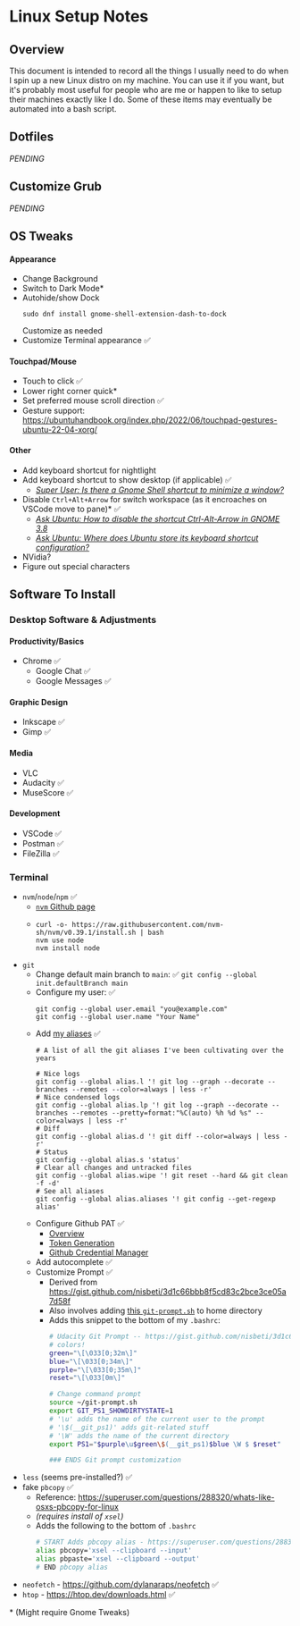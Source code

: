 # Linux Setup Notes

## Overview

This document is intended to record all the things I usually need to do when I spin up a new Linux distro on my machine.  You can use it if you want, but it's probably most useful for people who are me or happen to like to setup their machines exactly like I do.  Some of these items may eventually be automated into a bash script.

## Dotfiles

_PENDING_

## Customize Grub

_PENDING_

## OS Tweaks

#### Appearance

- Change Background
- Switch to Dark Mode\*
- Autohide/show Dock
    ```
    sudo dnf install gnome-shell-extension-dash-to-dock
    ```
    Customize as needed
- Customize Terminal appearance ✅

#### Touchpad/Mouse

- Touch to click ✅
- Lower right corner quick\*
- Set preferred mouse scroll direction ✅
- Gesture support: https://ubuntuhandbook.org/index.php/2022/06/touchpad-gestures-ubuntu-22-04-xorg/

#### Other

- Add keyboard shortcut for nightlight
- Add keyboard shortcut to show desktop (if applicable) ✅
  - _[Super User: Is there a Gnome Shell shortcut to minimize a window?](https://superuser.com/questions/1130388/is-there-a-gnome-shell-shortcut-to-minimize-a-window)_
- Disable `Ctrl+Alt+Arrow` for switch workspace (as it encroaches on VSCode move to pane)\* ✅
  - _[Ask Ubuntu: How to disable the shortcut Ctrl-Alt-Arrow in GNOME 3.8](https://askubuntu.com/questions/315625/how-to-disable-the-shortcut-ctrl-alt-arrow-in-gnome-3-8)_
  - _[Ask Ubuntu: Where does Ubuntu store its keyboard shortcut configuration?](https://askubuntu.com/questions/101226/where-does-ubuntu-store-its-keyboard-shortcut-configuration)_
- NVidia?
- Figure out special characters

## Software To Install

### Desktop Software & Adjustments

#### Productivity/Basics

- Chrome ✅
    - Google Chat ✅
    - Google Messages ✅

#### Graphic Design

- Inkscape ✅
- Gimp ✅

#### Media

- VLC
- Audacity ✅
- MuseScore ✅

#### Development

- VSCode ✅
- Postman ✅
- FileZilla ✅

### Terminal

- `nvm`/`node`/`npm` ✅
  - [`nvm` Github page](https://github.com/nvm-sh/nvm)
  - ```
    curl -o- https://raw.githubusercontent.com/nvm-sh/nvm/v0.39.1/install.sh | bash
    nvm use node
    nvm install node
    ```
- `git`
    - Change default main branch to `main`: ✅
      `git config --global init.defaultBranch main`
    - Configure my user: ✅
      ```
      git config --global user.email "you@example.com"
      git config --global user.name "Your Name"
      ```
    - Add [my aliases](https://gist.github.com/anied/fb7b9abdfe861205b23ed78be2a05a1a) ✅
      ```
      # A list of all the git aliases I've been cultivating over the years

      # Nice logs
      git config --global alias.l '! git log --graph --decorate --branches --remotes --color=always | less -r'
      # Nice condensed logs
      git config --global alias.lp '! git log --graph --decorate --branches --remotes --pretty=format:"%C(auto) %h %d %s" --color=always | less -r'
      # Diff
      git config --global alias.d '! git diff --color=always | less -r'
      # Status
      git config --global alias.s 'status'
      # Clear all changes and untracked files
      git config --global alias.wipe '! git reset --hard && git clean -f -d'
      # See all aliases
      git config --global alias.aliases '! git config --get-regexp alias'
      ```
    - Configure Github PAT ✅
        - [Overview](https://github.blog/2020-12-15-token-authentication-requirements-for-git-operations/)
        - [Token Generation](https://docs.github.com/en/authentication/keeping-your-account-and-data-secure/creating-a-personal-access-token)
        - [Github Credential Manager](https://docs.github.com/en/get-started/getting-started-with-git/caching-your-github-credentials-in-git)
    - Add autocomplete ✅
    - Customize Prompt ✅
      - Derived from https://gist.github.com/nisbeti/3d1c66bbb8f5cd83c2bce3ce05a7d58f
      - Also involves adding [this `git-prompt.sh`](https://raw.githubusercontent.com/git/git/master/contrib/completion/git-prompt.sh) to home directory
      - Adds this snippet to the bottom of my `.bashrc`:
        ```sh
        # Udacity Git Prompt -- https://gist.github.com/nisbeti/3d1c66bbb8f5cd83c2bce3ce05a7d58f
        # colors!
        green="\[\033[0;32m\]"
        blue="\[\033[0;34m\]"
        purple="\[\033[0;35m\]"
        reset="\[\033[0m\]"

        # Change command prompt
        source ~/git-prompt.sh
        export GIT_PS1_SHOWDIRTYSTATE=1
        # '\u' adds the name of the current user to the prompt
        # '\$(__git_ps1)' adds git-related stuff
        # '\W' adds the name of the current directory
        export PS1="$purple\u$green\$(__git_ps1)$blue \W $ $reset"

        ### ENDS Git prompt customization
        ```
- `less` (seems pre-installed?) ✅
- fake `pbcopy` ✅
  - Reference: https://superuser.com/questions/288320/whats-like-osxs-pbcopy-for-linux
  - _(requires install of `xsel`)_
  - Adds the following to the bottom of `.bashrc`
    ```sh
    # START Adds pbcopy alias - https://superuser.com/questions/288320/whats-like-osxs-pbcopy-for-linux
    alias pbcopy='xsel --clipboard --input'
    alias pbpaste='xsel --clipboard --output'
    # END pbcopy alias
    ```
- `neofetch` - https://github.com/dylanaraps/neofetch ✅
- `htop` - https://htop.dev/downloads.html ✅


\* (Might require Gnome Tweaks)
